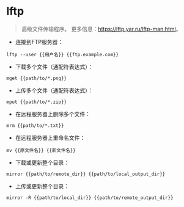 # lftp

> 高级文件传输程序。
> 更多信息：<https://lftp.yar.ru/lftp-man.html>。

- 连接到FTP服务器：

`lftp --user {{用户名}} {{ftp.example.com}}`

- 下载多个文件（通配符表达式）：

`mget {{path/to/*.png}}`

- 上传多个文件（通配符表达式）：

`mput {{path/to/*.zip}}`

- 在远程服务器上删除多个文件：

`mrm {{path/to/*.txt}}`

- 在远程服务器上重命名文件：

`mv {{原文件名}} {{新文件名}}`

- 下载或更新整个目录：

`mirror {{path/to/remote_dir}} {{path/to/local_output_dir}}`

- 上传或更新整个目录：

`mirror -R {{path/to/local_dir}} {{path/to/remote_output_dir}}`